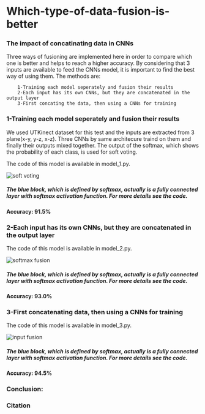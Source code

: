 # Which-type-of-data-fusion-is-better
### The impact of concatinating data in CNNs
Three ways of fusioning are implemented here in order to compare which one is better and helps to reach a higher accuracy.
By considering that 3 inputs are available to feed the CNNs model, it is important to find the best way of using them. The methods are:

        1-Training each model seperately and fusion their results
        2-Each input has its own CNNs, but they are concatenated in the output layer 
        3-First concating the data, then using a CNNs for training
        
### 1-Training each model seperately and fusion their results
We used UTKinect dataset for this test and the inputs are extracted from 3 plane(x-y, y-z, x-z). Three CNNs by same architecure traind on them and finally their outputs mixed together. The output of the softmax, which shows the probability of each class, is used for soft voting.

The code of this model is available in model_1.py.

![soft voting](https://user-images.githubusercontent.com/106428795/182706147-75dae7e0-4257-4d87-ad4e-e027cb72f66b.jpg)


##### The blue block, which is defined by softmax, actually is a fully connected layer with softmax activation function. For more details see the code. 



#### Accuracy: 91.5%


### 2-Each input has its own CNNs, but they are concatenated in the output layer 

The code of this model is available in model_2.py.

![softmax fusion](https://user-images.githubusercontent.com/106428795/182701879-fd97a617-7a7d-4e66-8248-ff00205cef73.jpg)

##### The blue block, which is defined by softmax, actually is a fully connected layer with softmax activation function. For more details see the code. 



#### Accuracy: 93.0%

### 3-First concatenating data, then using a CNNs for training
        
The code of this model is available in model_3.py.

![input fusion](https://user-images.githubusercontent.com/106428795/182699105-b58271ca-a77b-45ae-888e-7e7f11986fa8.jpg)

##### The blue block, which is defined by softmax, actually is a fully connected layer with softmax activation function. For more details see the code.

#### Accuracy: 94.5%

### Conclusion:



### Citation
